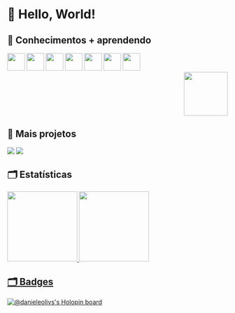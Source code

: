 # :wave: Hello, World! </br>

## 📖 Conhecimentos + aprendendo 

<div>
<img src="https://cdn.jsdelivr.net/gh/devicons/devicon/icons/html5/html5-original.svg" width="40" height="40"/> <img src="https://cdn.jsdelivr.net/gh/devicons/devicon/icons/css3/css3-original.svg" width="40" height="40"/> <img src="https://cdn.jsdelivr.net/gh/devicons/devicon/icons/javascript/javascript-original.svg" width="40" height="40"/> <img src="https://cdn.jsdelivr.net/gh/devicons/devicon/icons/react/react-original.svg" width="40" height="40"/> <img src="https://cdn.jsdelivr.net/gh/devicons/devicon/icons/nodejs/nodejs-original.svg" width="40" height="40"/> <img src="https://cdn.jsdelivr.net/gh/devicons/devicon/icons/bootstrap/bootstrap-original.svg" width="40" height="40"/> <img src="https://cdn.jsdelivr.net/gh/devicons/devicon/icons/jquery/jquery-original.svg" width="40" height="40"/></div>
<div align="right" ><img src="https://c.tenor.com/HKUc3og5OxAAAAAC/gato-cat.gif" width="100" height="100" /></div>

## 🔎 Mais projetos
<a href="https://dev.to/danieleoliveira"> <img src="https://img.shields.io/badge/dev.to-0A0A0A?style=for-the-badge&logo=devdotto&logoColor=white"></a>
<a href="https://codepen.io/DanieleOliveira"> <img src="https://img.shields.io/badge/Codepen-000000?style=for-the-badge&logo=codepen&logoColor=white"></a>

## 🗂 Estatísticas

<div>
<a href="https://github.com/DanieleOliveira1">
<img height="160em" src="https://github-readme-stats.vercel.app/api?username=danieleolivs&show_icons=true&theme=radical&include_all_commits=true&count_private=true"/>
<img height="160em" src="https://github-readme-stats.vercel.app/api/top-langs/?username=danieleolivs&layout=compact&langs_count=7&theme=radical"/>
</div>
  
  ## 🗂 Badges

  [![@danieleolivs's Holopin board](https://holopin.me/danieleolivs)](https://holopin.io/@danieleolivs)
